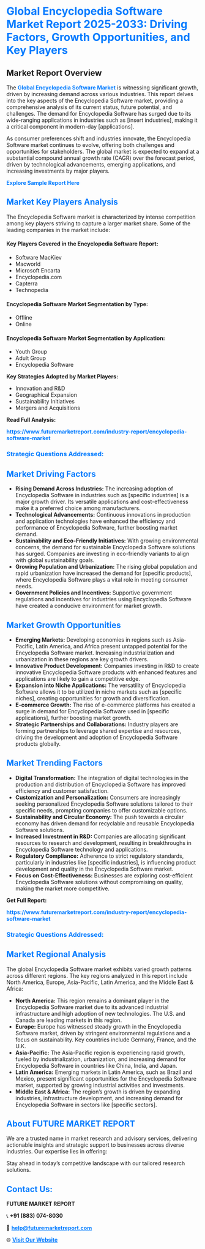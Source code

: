 <h1 style="color: #007BFF;">Global Encyclopedia Software Market Report 2025-2033: Driving Factors, Growth Opportunities, and Key Players</h1>

<section id="overview">
<h2>Market Report Overview</h2>
<p>The <a href="https://www.futuremarketreport.com/industry-report/encyclopedia-software-market" style="color: #007BFF; text-decoration: none;"><strong>Global Encyclopedia Software Market</strong></a> is witnessing significant growth, driven by increasing demand across various industries. This report delves into the key aspects of the Encyclopedia Software market, providing a comprehensive analysis of its current status, future potential, and challenges. The demand for Encyclopedia Software has surged due to its wide-ranging applications in industries such as [insert industries], making it a critical component in modern-day [applications].</p>
<p>As consumer preferences shift and industries innovate, the Encyclopedia Software market continues to evolve, offering both challenges and opportunities for stakeholders. The global market is expected to expand at a substantial compound annual growth rate (CAGR) over the forecast period, driven by technological advancements, emerging applications, and increasing investments by major players.</p>
</section>

<section id="overview">
<p><a href="https://www.futuremarketreport.com/request-sample/reportId=111710" style="color: #007BFF; text-decoration: none;"><strong>Explore Sample Report Here</strong></a></p>
</section>

<section id="key-players">
<h2 style="color: #007BFF;">Market Key Players Analysis</h2>
<p>The Encyclopedia Software market is characterized by intense competition among key players striving to capture a larger market share. Some of the leading companies in the market include:</p>
<h4>Key Players Covered in the Encyclopedia Software Report:</h4>
<ul><li>Software MacKiev</li><li>Macworld</li><li>Microsoft Encarta</li><li>Encyclopedia.com</li><li>Capterra</li><li>Technopedia</li></ul>
<h4>Encyclopedia Software Market Segmentation by Type:</h4>
<ul><li>Offline</li><li>Online</li></ul>

<h4>Encyclopedia Software Market Segmentation by Application:</h4>
<ul><li>Youth Group</li><li>Adult Group</li><li>Encyclopedia Software</li></ul>
<p><strong>Key Strategies Adopted by Market Players:</strong></p>
<ul>
<li>Innovation and R&D</li>
<li>Geographical Expansion</li>
<li>Sustainability Initiatives</li>
<li>Mergers and Acquisitions</li>
</ul>
</section>

<section>
<p><strong>Read Full Analysis: </strong></p><a href="https://www.futuremarketreport.com/industry-report/encyclopedia-software-market" style="color: #007BFF; text-decoration: none;"><strong>https://www.futuremarketreport.com/industry-report/encyclopedia-software-market</strong></a>
<h3 style="color: #007BFF;">Strategic Questions Addressed:</h3>
</section>

<section id="driving-factors">
<h2 style="color: #007BFF;">Market Driving Factors</h2>
<ul>
<li><strong>Rising Demand Across Industries:</strong> The increasing adoption of Encyclopedia Software in industries such as [specific industries] is a major growth driver. Its versatile applications and cost-effectiveness make it a preferred choice among manufacturers.</li>
<li><strong>Technological Advancements:</strong> Continuous innovations in production and application technologies have enhanced the efficiency and performance of Encyclopedia Software, further boosting market demand.</li>
<li><strong>Sustainability and Eco-Friendly Initiatives:</strong> With growing environmental concerns, the demand for sustainable Encyclopedia Software solutions has surged. Companies are investing in eco-friendly variants to align with global sustainability goals.</li>
<li><strong>Growing Population and Urbanization:</strong> The rising global population and rapid urbanization have increased the demand for [specific products], where Encyclopedia Software plays a vital role in meeting consumer needs.</li>
<li><strong>Government Policies and Incentives:</strong> Supportive government regulations and incentives for industries using Encyclopedia Software have created a conducive environment for market growth.</li>
</ul>
</section>

<section id="growth-opportunities">
<h2 style="color: #007BFF;">Market Growth Opportunities</h2>
<ul>
<li><strong>Emerging Markets:</strong> Developing economies in regions such as Asia-Pacific, Latin America, and Africa present untapped potential for the Encyclopedia Software market. Increasing industrialization and urbanization in these regions are key growth drivers.</li>
<li><strong>Innovative Product Development:</strong> Companies investing in R&D to create innovative Encyclopedia Software products with enhanced features and applications are likely to gain a competitive edge.</li>
<li><strong>Expansion into Niche Applications:</strong> The versatility of Encyclopedia Software allows it to be utilized in niche markets such as [specific niches], creating opportunities for growth and diversification.</li>
<li><strong>E-commerce Growth:</strong> The rise of e-commerce platforms has created a surge in demand for Encyclopedia Software used in [specific applications], further boosting market growth.</li>
<li><strong>Strategic Partnerships and Collaborations:</strong> Industry players are forming partnerships to leverage shared expertise and resources, driving the development and adoption of Encyclopedia Software products globally.</li>
</ul>
</section>

<section id="trending-factors">
<h2 style="color: #007BFF;">Market Trending Factors</h2>
<ul>
<li><strong>Digital Transformation:</strong> The integration of digital technologies in the production and distribution of Encyclopedia Software has improved efficiency and customer satisfaction.</li>
<li><strong>Customization and Personalization:</strong> Consumers are increasingly seeking personalized Encyclopedia Software solutions tailored to their specific needs, prompting companies to offer customizable options.</li>
<li><strong>Sustainability and Circular Economy:</strong> The push towards a circular economy has driven demand for recyclable and reusable Encyclopedia Software solutions.</li>
<li><strong>Increased Investment in R&D:</strong> Companies are allocating significant resources to research and development, resulting in breakthroughs in Encyclopedia Software technology and applications.</li>
<li><strong>Regulatory Compliance:</strong> Adherence to strict regulatory standards, particularly in industries like [specific industries], is influencing product development and quality in the Encyclopedia Software market.</li>
<li><strong>Focus on Cost-Effectiveness:</strong> Businesses are exploring cost-efficient Encyclopedia Software solutions without compromising on quality, making the market more competitive.</li>
</ul>
</section>

<section>
<p><strong>Get Full Report: </strong></p><a href="https://www.futuremarketreport.com/industry-report/encyclopedia-software-market" style="color: #007BFF; text-decoration: none;"><strong>https://www.futuremarketreport.com/industry-report/encyclopedia-software-market</strong></a>
<h3 style="color: #007BFF;">Strategic Questions Addressed:</h3>
</section>


<section id="regional-analysis">
<h2 style="color: #007BFF;">Market Regional Analysis</h2>
<p>The global Encyclopedia Software market exhibits varied growth patterns across different regions. The key regions analyzed in this report include North America, Europe, Asia-Pacific, Latin America, and the Middle East & Africa:</p>
<ul>
<li><strong>North America:</strong> This region remains a dominant player in the Encyclopedia Software market due to its advanced industrial infrastructure and high adoption of new technologies. The U.S. and Canada are leading markets in this region.</li>
<li><strong>Europe:</strong> Europe has witnessed steady growth in the Encyclopedia Software market, driven by stringent environmental regulations and a focus on sustainability. Key countries include Germany, France, and the U.K.</li>
<li><strong>Asia-Pacific:</strong> The Asia-Pacific region is experiencing rapid growth, fueled by industrialization, urbanization, and increasing demand for Encyclopedia Software in countries like China, India, and Japan.</li>
<li><strong>Latin America:</strong> Emerging markets in Latin America, such as Brazil and Mexico, present significant opportunities for the Encyclopedia Software market, supported by growing industrial activities and investments.</li>
<li><strong>Middle East & Africa:</strong> The region’s growth is driven by expanding industries, infrastructure development, and increasing demand for Encyclopedia Software in sectors like [specific sectors].</li>
</ul>
</section>

<footer>
<h2 style="color: #007BFF;">About FUTURE MARKET REPORT</h2>
<p>We are a trusted name in market research and advisory services, delivering actionable insights and strategic support to businesses across diverse industries. Our expertise lies in offering:</p>

<p>Stay ahead in today’s competitive landscape with our tailored research solutions.</p>

<h2 style="color: #007BFF;">Contact Us:</h2>
<p><strong>FUTURE MARKET REPORT</strong></p>
<p>📞 <strong>+91 (883) 074-8030</strong></p>
<p>📧 <strong><a href="mailto:help@futuremarketreport.com" style="color: #007BFF;">help@futuremarketreport.com</a></strong></p>
<p>🌐 <strong><a href="https://www.futuremarketreport.com/" style="color: #007BFF;">Visit Our Website</a></strong></p>
</footer>